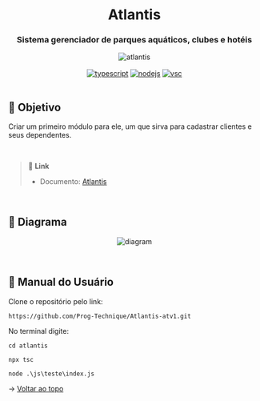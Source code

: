 <div align="center" id=topo>
<h1> Atlantis </h1>
<h3> Sistema gerenciador de parques aquáticos, clubes e hotéis </h3>

![atlantis](https://github.com/Prog-Technique/Atlantis-atv1/assets/100284976/3478a0c8-d044-4c74-a36c-70d8d9f384a5)
  
<a href="https://www.typescriptlang.org/" target="blank">
<img align="center" src="https://img.shields.io/badge/TypeScript-007ACC?style=for-the-badge&logo=typescript&logoColor=white" alt="typescript"/></a> 

<a href="https://nodejs.org/en/about/" target="blank">
<img align="center" src="https://img.shields.io/badge/Node.js-43853D?style=for-the-badge&logo=node.js&logoColor=white" alt="nodejs"/></a>

<a href="https://code.visualstudio.com/" target="blank">
<img align="center" src="https://img.shields.io/badge/Visual_Studio_Code-0078D4?style=for-the-badge&logo=visual%20studio%20code&logoColor=white" alt="vsc"/></a> 

</div>

<br>

## :mag_right: Objetivo
 Criar um primeiro módulo para ele, um que sirva para cadastrar clientes e seus dependentes.
 
<br>

> 🔗 **Link** <br>
> - Documento: [Atlantis](https://github.com/Prog-Technique/Atlantis-atv1/files/11567994/atvi-atlantis-water-park.pdf)


<br>

## 📰 Diagrama
  
<div align="center">

![diagram](https://github.com/Prog-Technique/Atlantis-atv1/assets/100284976/4b671e8e-1737-4a77-9ddc-cf956da37537)
</div>
  
<br>

## :scroll: Manual do Usuário

Clone o repositório pelo link: 

~~~
https://github.com/Prog-Technique/Atlantis-atv1.git
~~~

No terminal digite:

~~~
cd atlantis
~~~

~~~
npx tsc
~~~

~~~
node .\js\teste\index.js
~~~

→ [Voltar ao topo](#topo)
